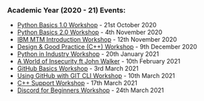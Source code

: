 ### Academic Year (2020 - 21) Events:
* [Python Basics 1.0 Workshop](https://github.com/NTUDevSoc/Workshops/tree/main/Archive/2020-21/Python%20Workshop%201) - 21st October 2020
* [Python Basics 2.0 Workshop](https://github.com/NTUDevSoc/Workshops/tree/main/Archive/2020-21/Python%20Workshop%202) - 4th November 2020
* [IBM MTM Introduction Workshop](https://github.com/NTUDevSoc/Workshops/tree/main/Archive/2020-21/MTM%20Workshop) - 12th November 2020
* [Design & Good Practice (C++) Workshop](https://github.com/NTUDevSoc/Workshops/tree/main/Archive/2020-21/C%2B%2B%20Good%20Practice) - 9th December 2020
* [Python in Industry Workshop](https://github.com/NTUDevSoc/Workshops/tree/main/Archive/2020-21/Python%20in%20Industry) - 20th January 2021
* [A World of Insecurity ft John Walker](https://github.com/NTUDevSoc/Workshops/tree/main/Archive/2020-21/World%20Of%20Insecurity) - 10th February 2021
* [GitHub Basics Workshop](https://github.com/NTUDevSoc/Workshops/tree/main/Archive/2020-21/GitHub%20Basics%20Workshop) - 3rd March 2021
* [Using GitHub with GIT CLI Workshop](https://github.com/NTUDevSoc/Workshops/tree/main/Archive/2020-21/GitHub%20Git%20CLI) - 10th March 2021
* [C++ Support Workshop](https://github.com/NTUDevSoc/Workshops/tree/main/Archive/2020-21/C%2B%2B%20Workshop) - 17th March 2021
* [Discord for Beginners Workshop](https://github.com/NTUDevSoc/Workshops/tree/main/Archive/2020-21/Discord%20For%20Beginners) - 24th March 2021
